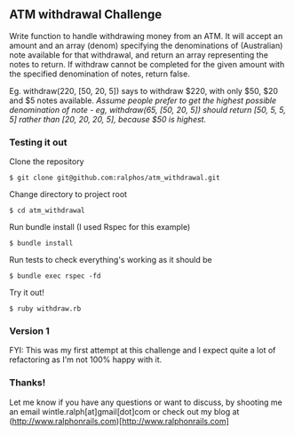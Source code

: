 ## ATM withdrawal Challenge

Write function to handle withdrawing money from an ATM. It will accept an amount
and an array (denom) specifying the denominations of (Australian) note available
for that withdrawal, and return an array representing the notes to return. If
withdraw cannot be completed for the given amount with the specified
denomination of notes, return false.

Eg. withdraw(220, [50, 20, 5]) says to withdraw $220, with only $50, $20 and $5
notes available. *Assume people prefer to get the highest possible denomination
of note - eg, withdraw(65, [50, 20, 5]) should return [50, 5, 5, 5] rather than
[20, 20, 20, 5], because $50 is highest.*

### Testing it out

Clone the repository

    $ git clone git@github.com:ralphos/atm_withdrawal.git

Change directory to project root

    $ cd atm_withdrawal

Run bundle install (I used Rspec for this example)

    $ bundle install

Run tests to check everything's working as it should be

    $ bundle exec rspec -fd

Try it out!

    $ ruby withdraw.rb

### Version 1

FYI: This was my first attempt at this challenge and I expect quite a lot of
refactoring as I'm not 100% happy with it.

### Thanks!

Let me know if you have any questions or want to discuss, by shooting me an email
wintle.ralph[at]gmail[dot]com or check out my blog at
(http://www.ralphonrails.com)[http://www.ralphonrails.com]
